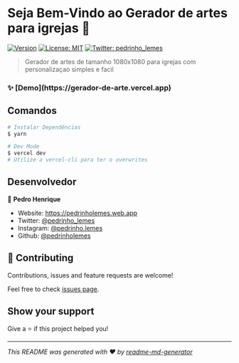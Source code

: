 # Seja Bem-Vindo ao Gerador de artes para igrejas 👋

[![Version](https://img.shields.io/badge/version-1.0.0-blue.svg?cacheSeconds=2592000)](README.md)
[![License: MIT](https://img.shields.io/badge/License-MIT-yellow.svg)](README.md)
[![Twitter: pedrinho_lemes](https://img.shields.io/twitter/follow/pedrinho_lemes.svg?style=social)](https://twitter.com/pedrinho_lemes)

> Gerador de artes de tamanho 1080x1080 para igrejas com personalizaçao simples e facil

<h3>
✨ [Demo](https://gerador-de-arte.vercel.app)
</h3>

## Comandos

```sh
# Instalar Dependências
$ yarn
```

```sh
# Dev Mode
$ vercel dev
# Utilize a vercel-cli para ter o overwrites
```

## Desenvolvedor

👤 **Pedro Henrique**

- Website: <https://pedrinholemes.web.app>
- Twitter: [@pedrinho_lemes](https://twitter.com/pedrinho_lemes)
- Instagram: [@pedrinho.lemes](https://instagram.com/pedrinho.lemes)
- Github: [@pedrinholemes](https://github.com/pedrinholemes)

## 🤝 Contributing

Contributions, issues and feature requests are welcome!

Feel free to check [issues page](https://github.com/pedrinholemes/gerador-de-arte/issues).

## Show your support

Give a ⭐️ if this project helped you!

---

_This README was generated with ❤️ by [readme-md-generator](https://github.com/kefranabg/readme-md-generator)_
